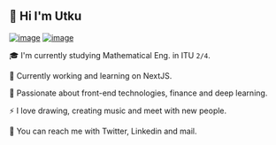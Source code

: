 ## 👋 Hi I'm Utku

<a href="twitter.com/utkuumetin">![image](https://img.shields.io/badge/Twitter-1DA1F2?style=for-the-badge&logo=twitter&logoColor=white)</a>
<a href="https://www.linkedin.com/in/utku-metin-b4a513196/">![image](https://img.shields.io/badge/LinkedIn-0077B5?style=for-the-badge&logo=linkedin&logoColor=white)</a>

🎓 I'm currently studying Mathematical Eng. in ITU ```2/4```.

🔭 Currently working and learning on NextJS. 

🍔 Passionate about front-end technologies, finance and deep learning.

⚡ I love drawing, creating music and meet with new people.

💬 You can reach me with Twitter, Linkedin and mail.
